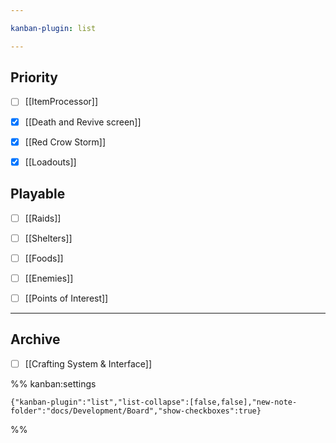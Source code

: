 ```yaml
---

kanban-plugin: list

---
```


## Priority

- [ ] [[ItemProcessor]]
- [x] [[Death and Revive screen]]
- [x] [[Red Crow Storm]]
- [x] [[Loadouts]]


## Playable

- [ ] [[Raids]]
- [ ] [[Shelters]]
- [ ] [[Foods]]
- [ ] [[Enemies]]
- [ ] [[Points of Interest]]


***

## Archive

- [ ] [[Crafting System & Interface]]

%% kanban:settings
```
{"kanban-plugin":"list","list-collapse":[false,false],"new-note-folder":"docs/Development/Board","show-checkboxes":true}
```
%%